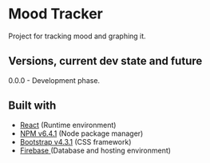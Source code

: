 # Mood Tracker
Project for tracking mood and graphing it.

## Versions, current dev state and future

0.0.0 - Development phase.

## Built with

- [React](https://nodejs.org/) (Runtime environment)
- [NPM v6.4.1](https://www.npmjs.com/) (Node package manager)
- [Bootstrap v4.3.1](http://getbootstrap.com) (CSS framework)
- [Firebase ]() (Database and hosting environment)

